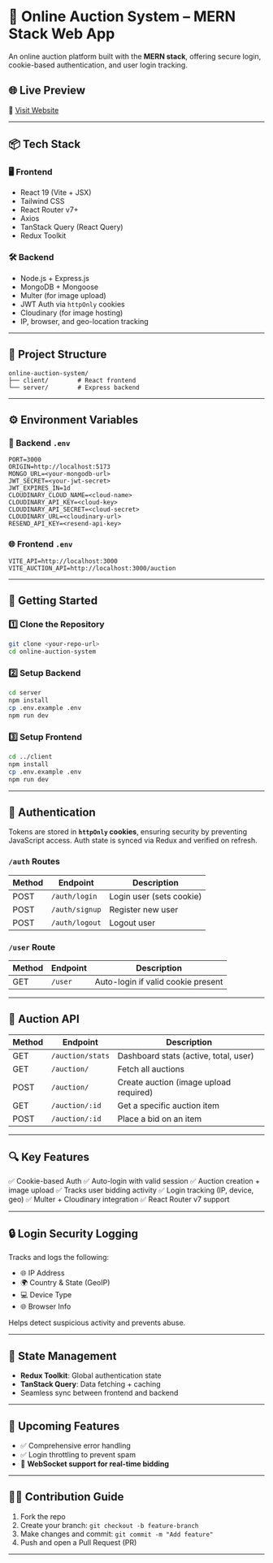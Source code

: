 # 🛒 Online Auction System – MERN Stack Web App

An online auction platform built with the **MERN stack**, offering secure login, cookie-based authentication, and user login tracking.

## 🌐 Live Preview

🔗 [Visit Website](https://online-auction-system-frontend-jet.vercel.app/)

---

## 📦 Tech Stack

### 🖥️ Frontend

* React 19 (Vite + JSX)
* Tailwind CSS
* React Router v7+
* Axios
* TanStack Query (React Query)
* Redux Toolkit

### 🛠 Backend

* Node.js + Express.js
* MongoDB + Mongoose
* Multer (for image upload)
* JWT Auth via `httpOnly` cookies
* Cloudinary (for image hosting)
* IP, browser, and geo-location tracking

---

## 📁 Project Structure

```
online-auction-system/
├── client/        # React frontend
└── server/        # Express backend
```

---

## ⚙️ Environment Variables

### 🔐 Backend `.env`

```env
PORT=3000
ORIGIN=http://localhost:5173
MONGO_URL=<your-mongodb-url>
JWT_SECRET=<your-jwt-secret>
JWT_EXPIRES_IN=1d
CLOUDINARY_CLOUD_NAME=<cloud-name>
CLOUDINARY_API_KEY=<cloud-key>
CLOUDINARY_API_SECRET=<cloud-secret>
CLOUDINARY_URL=<cloudinary-url>
RESEND_API_KEY=<resend-api-key>
```

### 🌐 Frontend `.env`

```env
VITE_API=http://localhost:3000
VITE_AUCTION_API=http://localhost:3000/auction
```

---

## 🚀 Getting Started

### 1️⃣ Clone the Repository

```bash
git clone <your-repo-url>
cd online-auction-system
```

### 2️⃣ Setup Backend

```bash
cd server
npm install
cp .env.example .env
npm run dev
```

### 3️⃣ Setup Frontend

```bash
cd ../client
npm install
cp .env.example .env
npm run dev
```

---

## 🔐 Authentication

Tokens are stored in **`httpOnly` cookies**, ensuring security by preventing JavaScript access. Auth state is synced via Redux and verified on refresh.

### `/auth` Routes

| Method | Endpoint       | Description              |
| ------ | -------------- | ------------------------ |
| POST   | `/auth/login`  | Login user (sets cookie) |
| POST   | `/auth/signup` | Register new user        |
| POST   | `/auth/logout` | Logout user              |

### `/user` Route

| Method | Endpoint | Description                        |
| ------ | -------- | ---------------------------------- |
| GET    | `/user`  | Auto-login if valid cookie present |

---

## 🛒 Auction API

| Method | Endpoint         | Description                            |
| ------ | ---------------- | -------------------------------------- |
| GET    | `/auction/stats` | Dashboard stats (active, total, user)  |
| GET    | `/auction/`      | Fetch all auctions                     |
| POST   | `/auction/`      | Create auction (image upload required) |
| GET    | `/auction/:id`   | Get a specific auction item            |
| POST   | `/auction/:id`   | Place a bid on an item                 |

---

## 🔍 Key Features

✅ Cookie-based Auth
✅ Auto-login with valid session
✅ Auction creation + image upload
✅ Tracks user bidding activity
✅ Login tracking (IP, device, geo)
✅ Multer + Cloudinary integration
✅ React Router v7 support

---

## 🔒 Login Security Logging

Tracks and logs the following:

* 🌐 IP Address
* 🌍 Country & State (GeoIP)
* 💻 Device Type
* 🌐 Browser Info

Helps detect suspicious activity and prevents abuse.

---

## 🧠 State Management

* **Redux Toolkit**: Global authentication state
* **TanStack Query**: Data fetching + caching
* Seamless sync between frontend and backend

---

## 🔧 Upcoming Features

* ✅ Comprehensive error handling
* ✅ Login throttling to prevent spam
* 🔄 **WebSocket support for real-time bidding**

---

## 👨‍💻 Contribution Guide

1. Fork the repo
2. Create your branch: `git checkout -b feature-branch`
3. Make changes and commit: `git commit -m "Add feature"`
4. Push and open a Pull Request (PR)

---